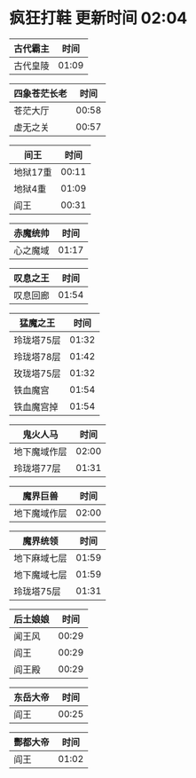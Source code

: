 # 疯狂打鞋 更新时间 02:04

| 古代霸主   | 时间    |
|--------|-------|
| 古代皇陵 | 01:09 |

| 四象苍茫长老   | 时间    |
|--------|-------|
| 苍茫大厅 | 00:58 |
| 虚无之关 | 00:57 |

| 间王   | 时间    |
|--------|-------|
| 地狱17重 | 00:11 |
| 地狱4重 | 01:09 |
| 阎王 | 00:31 |

| 赤魔统帅   | 时间    |
|--------|-------|
| 心之魔域 | 01:17 |

| 叹息之王   | 时间    |
|--------|-------|
| 叹息回廊 | 01:54 |

| 猛魔之王   | 时间    |
|--------|-------|
| 玲珑塔75层 | 01:32 |
| 玲珑塔78层 | 01:42 |
| 玫珑塔75层 | 01:32 |
| 铁血魔宫 | 01:54 |
| 铁血魔宫掉 | 01:54 |

| 鬼火人马   | 时间    |
|--------|-------|
| 地下魔域作层 | 02:00 |
| 玲珑塔77层 | 01:31 |

| 魔界巨兽   | 时间    |
|--------|-------|
| 地下魔域作层 | 02:00 |

| 魔界统领   | 时间    |
|--------|-------|
| 地下麻域七层 | 01:59 |
| 地下魔域七层 | 01:59 |
| 玲珑塔75层 | 01:31 |

| 后土娘娘   | 时间    |
|--------|-------|
| 闻王风 | 00:29 |
| 阎王 | 00:29 |
| 阎王殿 | 00:29 |

| 东岳大帝   | 时间    |
|--------|-------|
| 阎王 | 00:25 |

| 酆都大帝   | 时间    |
|--------|-------|
| 阎王 | 01:02 |